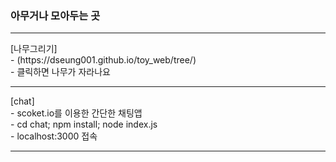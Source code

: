 <h3>아무거나 모아두는 곳</h3>

<hr/>
[나무그리기] <br/>
- (https://dseung001.github.io/toy_web/tree/)  <br/>
- 클릭하면 나무가 자라나요 <br/>
<hr/>
[chat] <br/>
- scoket.io를 이용한 간단한 채팅앱 <br/>
- cd chat; npm install; node index.js <br/>
- localhost:3000 접속<br/>
<hr/>
